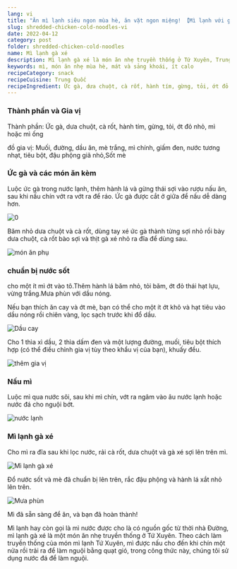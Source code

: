 ```yaml
---
lang: vi
title: "Ăn mì lạnh siêu ngon mùa hè, ăn vặt ngon miệng! 【Mì lạnh với gà xé】"
slug: shredded-chicken-cold-noodles-vi
date: 2022-04-12
category: post
folder: shredded-chicken-cold-noodles
name: Mì lạnh gà xé
description: Mì lạnh gà xé là món ăn nhẹ truyền thống ở Tứ Xuyên, Trung Quốc, là món ăn giải nhiệt, sảng khoái và ít calo.
keywords: mì, món ăn nhẹ mùa hè, mát và sảng khoái, ít calo
recipeCategory: snack
recipeCuisine: Trung Quốc
recipeIngredient: Ức gà, dưa chuột, cà rốt, hành tím, gừng, tỏi, ớt đỏ nhỏ, mì (có thể dùng mì Ý để thay thế). Muối, đường, dầu ăn, mè trắng, mì chính, giấm đen, nước tương nhạt, tiêu bột, đậu phộng giã nhỏ,Sốt mè
---
```


<!-- start slipsum code -->

### Thành phần và Gia vị

Thành phần: Ức gà, dưa chuột, cà rốt, hành tím, gừng, tỏi, ớt đỏ nhỏ, mì hoặc mì ống

đồ gia vị: Muối, đường, dầu ăn, mè trắng, mì chính, giấm đen, nước tương nhạt, tiêu bột, đậu phộng giã nhỏ,Sốt mè

### Ức gà và các món ăn kèm
Luộc ức gà trong nước lạnh, thêm hành lá và gừng thái sợi vào rượu nấu ăn, sau khi nấu chín vớt ra vớt ra để ráo. Ức gà được cắt ở giữa để nấu dễ dàng hơn.

![0](/img/post/shredded-chicken-cold-noodles/1.png)

Băm nhỏ dưa chuột và cà rốt, dùng tay xé ức gà thành từng sợi nhỏ rồi bày dưa chuột, cà rốt bào sợi và thịt gà xé nhỏ ra đĩa để dùng sau.

![món ăn phụ](/img/post/shredded-chicken-cold-noodles/2.png)


### chuẩn bị nước sốt
cho một ít mì ớt vào tô.Thêm hành lá băm nhỏ, tỏi băm, ớt đỏ thái hạt lựu, vừng trắng.Mưa phùn với dầu nóng.

Nếu bạn thích ăn cay và ớt mè, bạn có thể cho một ít ớt khô và hạt tiêu vào dầu nóng rồi chiên vàng, lọc sạch trước khi đổ dầu.

![Dầu cay](/img/post/shredded-chicken-cold-noodles/3.png)

Cho 1 thìa xì dầu, 2 thìa dấm đen và một lượng đường, muối, tiêu bột thích hợp (có thể điều chỉnh gia vị tùy theo khẩu vị của bạn), khuấy đều.

![thêm gia vị](/img/post/shredded-chicken-cold-noodles/4.png)

### Nấu mì
Luộc mì qua nước sôi, sau khi mì chín, vớt ra ngâm vào âu nước lạnh hoặc nước đá cho nguội bớt.

![nước lạnh](/img/post/shredded-chicken-cold-noodles/5.png)
### Mì lạnh gà xé
Cho mì ra đĩa sau khi lọc nước, rải cà rốt, dưa chuột và gà xé sợi lên trên mì.

![Mì lạnh gà xé](/img/post/shredded-chicken-cold-noodles/6.png)

Đổ nước sốt và mè đã chuẩn bị lên trên, rắc đậu phộng và hành lá xắt nhỏ lên trên.

![Mưa phùn](/img/post/shredded-chicken-cold-noodles/done.png)

Mì đã sẵn sàng để ăn, và bạn đã hoàn thành!

Mì lạnh hay còn gọi là mì nước được cho là có nguồn gốc từ thời nhà Đường, mì lạnh gà xé là một món ăn nhẹ truyền thống ở Tứ Xuyên. Theo cách làm truyền thống của món mì lạnh Tứ Xuyên, mì được nấu cho đến khi chín một nửa rồi trải ra để làm nguội bằng quạt gió, trong công thức này, chúng tôi sử dụng nước đá để làm nguội.

